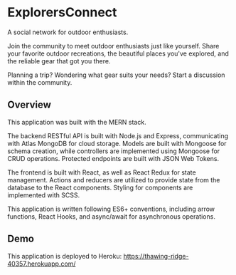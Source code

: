 # ExplorersConnect
A social network for outdoor enthusiasts. 

Join the community to meet outdoor enthusiasts just like yourself.
Share your favorite outdoor recreations, the beautiful places you've explored, and the reliable gear that got you there.

Planning a trip? Wondering what gear suits your needs? Start a discussion within the community.

## Overview
This application was built with the MERN stack.

The backend RESTful API is built with Node.js and Express, communicating with Atlas MongoDB for cloud storage. Models are built with Mongoose for schema creation, while controllers are implemented using Mongoose for CRUD operations. Protected endpoints are built with JSON Web Tokens.

The frontend is built with React, as well as React Redux for state management. Actions and reducers are utilized to provide state from the database to the React components. Styling for components are implemented with SCSS. 

This application is written following ES6+ conventions, including arrow functions, React Hooks, and async/await for asynchronous operations.

## Demo
This application is deployed to Heroku:
https://thawing-ridge-40357.herokuapp.com/







